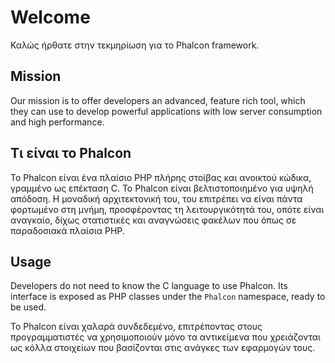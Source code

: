 # Welcome

Καλώς ήρθατε στην τεκμηρίωση για το Phalcon framework.

## Mission

Our mission is to offer developers an advanced, feature rich tool, which they can use to develop powerful applications with low server consumption and high performance.

## Τι είναι το Phalcon

Το Phalcon είναι ένα πλαίσιο PHP πλήρης στοίβας και ανοικτού κώδικα, γραμμένο ως επέκταση C. Το Phalcon είναι βελτιστοποιημένο για υψηλή απόδοση. Η μοναδική αρχιτεκτονική του, του επιτρέπει να είναι πάντα φορτωμένο στη μνήμη, προσφέροντας τη λειτουργικότητά του, οπότε είναι αναγκαίο, δίχως στατιστικές και αναγνώσεις φακέλων που όπως σε παραδοσιακά πλαίσια PHP.

## Usage

Developers do not need to know the C language to use Phalcon. Its interface is exposed as PHP classes under the `Phalcon` namespace, ready to be used.

Το Phalcon είναι χαλαρά συνδεδεμένο, επιτρέποντας στους προγραμματιστές να χρησιμοποιούν μόνο τα αντικείμενα που χρειάζονται ως κόλλα στοιχείων που βασίζονται στις ανάγκες των εφαρμογών τους.